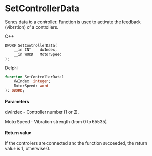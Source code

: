 ﻿# SetControllerData
Sends data to a controller. Function is used to activate the feedback (vibration) of a controllers.

С++
```c
DWORD SetControllerData(
	__in INT	dwIndex,
	__in WORD	MotorSpeed
);
```

Delphi
```pascal
function SetControllerData(
	dwIndex: integer;
	MotorSpeed: word
): DWORD;
```

#### Parameters
dwIndex - Controller number (1 or 2).

MotorSpeed - Vibration strength (from 0 to 65535).

#### Return value
If the controllers are connected and the function succeeded, the return value is 1, otherwise 0.